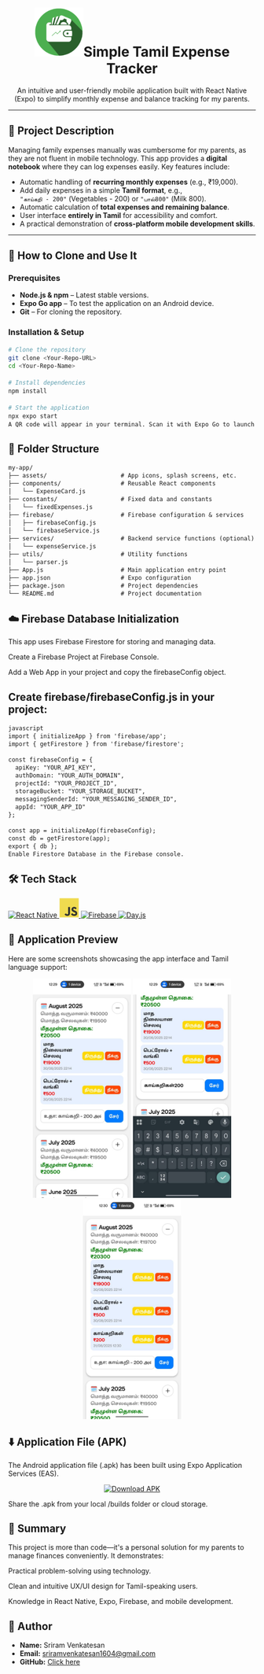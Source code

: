 <h1 align="center"><img src="./assets/logo.png" alt="Home Screen" width="100"/>Simple Tamil Expense Tracker</h1>

<p align="center">
An intuitive and user-friendly mobile application built with React Native (Expo) to simplify monthly expense and balance tracking for my parents.
</p>

---

## 📝 Project Description

Managing family expenses manually was cumbersome for my parents, as they are not fluent in mobile technology. This app provides a **digital notebook** where they can log expenses easily. Key features include:

- Automatic handling of **recurring monthly expenses** (e.g., ₹19,000).
- Add daily expenses in a simple **Tamil format**, e.g.,  
  `"காய்கறி - 200"` (Vegetables - 200) or `"பால்800"` (Milk 800).
- Automatic calculation of **total expenses and remaining balance**.
- User interface **entirely in Tamil** for accessibility and comfort.
- A practical demonstration of **cross-platform mobile development skills**.

---

## 🚀 How to Clone and Use It

### Prerequisites

- **Node.js & npm** – Latest stable versions.
- **Expo Go app** – To test the application on an Android device.
- **Git** – For cloning the repository.

### Installation & Setup

```bash
# Clone the repository
git clone <Your-Repo-URL>
cd <Your-Repo-Name>

# Install dependencies
npm install

# Start the application
npx expo start
A QR code will appear in your terminal. Scan it with Expo Go to launch the app on your device.
```

## 📁 Folder Structure

```
my-app/
├── assets/                     # App icons, splash screens, etc.
├── components/                 # Reusable React components
│   └── ExpenseCard.js
├── constants/                  # Fixed data and constants
│   └── fixedExpenses.js
├── firebase/                   # Firebase configuration & services
│   ├── firebaseConfig.js
│   └── firebaseService.js
├── services/                   # Backend service functions (optional)
│   └── expenseService.js
├── utils/                      # Utility functions
│   └── parser.js
├── App.js                      # Main application entry point
├── app.json                    # Expo configuration
├── package.json                # Project dependencies
└── README.md                   # Project documentation

```

## ☁️ Firebase Database Initialization
This app uses Firebase Firestore for storing and managing data.

Create a Firebase Project at Firebase Console.

Add a Web App in your project and copy the firebaseConfig object.

## Create firebase/firebaseConfig.js in your project:
```
javascript
import { initializeApp } from 'firebase/app';
import { getFirestore } from 'firebase/firestore';

const firebaseConfig = {
  apiKey: "YOUR_API_KEY",
  authDomain: "YOUR_AUTH_DOMAIN",
  projectId: "YOUR_PROJECT_ID",
  storageBucket: "YOUR_STORAGE_BUCKET",
  messagingSenderId: "YOUR_MESSAGING_SENDER_ID",
  appId: "YOUR_APP_ID"
};

const app = initializeApp(firebaseConfig);
const db = getFirestore(app);
export { db };
Enable Firestore Database in the Firebase console.
```

## 🛠️ Tech Stack
<p align="left"> <a href="https://reactnative.dev/" target="_blank"> <img src="https://w7.pngwing.com/pngs/79/518/png-transparent-js-react-js-logo-react-react-native-logos-icon.png" alt="React Native" width="40" height="40"/> </a> <a href="https://expo.dev/" target="_blank"> <img src="https://raw.githubusercontent.com/devicons/devicon/master/icons/javascript/javascript-original.svg" alt="Expo" width="40" height="40"/> </a> <a href="https://firebase.google.com/" target="_blank"> <img src="https://www.vectorlogo.zone/logos/firebase/firebase-icon.svg" alt="Firebase" width="40" height="40"/> </a> <a href="https://day.js.org/" target="_blank"> <img src="https://user-images.githubusercontent.com/17680888/39081119-3057bbe2-456e-11e8-862c-646133ad4b43.png" alt="Day.js" width="40" height="40"/> </a> </p>


## 📱 Application Preview
Here are some screenshots showcasing the app interface and Tamil language support:

<p align="center"><img src="screenshots/process1.jpg" alt="Home Screen" width="200"/>   <img src="screenshots/process2.jpg" alt="Home Screen" width="200"/> <img src="screenshots/process3.jpg" alt="Expanded Card" width="200"/> </p>


## ⬇️ Application File (APK)
The Android application file (.apk) has been built using Expo Application Services (EAS).

<p align="center"> <a href="https://expo.dev/artifacts/eas/nhNx7m7CE2sZ9aoFTM6JkA.apk" target="_blank"> <img src="https://img.shields.io/badge/Download%20APK-28a745?style=for-the-badge&logo=android&logoColor=white" alt="Download APK"/> </a> </p>
Share the .apk from your local /builds folder or cloud storage.

## 📝 Summary
This project is more than code—it's a personal solution for my parents to manage finances conveniently. It demonstrates:

Practical problem-solving using technology.

Clean and intuitive UX/UI design for Tamil-speaking users.

Knowledge in React Native, Expo, Firebase, and mobile development.

## 👤 Author

- **Name:** Sriram Venkatesan  
- **Email:** [sriramvenkatesan1604@gmail.com](mailto:sriramvenkatesan1604@gmail.com)  
- **GitHub:** [Click here](https://github.com/sriram1604)

